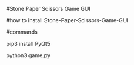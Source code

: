 #Stone Paper Scissors Game GUI


#how to install Stone-Paper-Scissors-Game-GUI

#commands

pip3 install PyQt5 

python3 game.py

